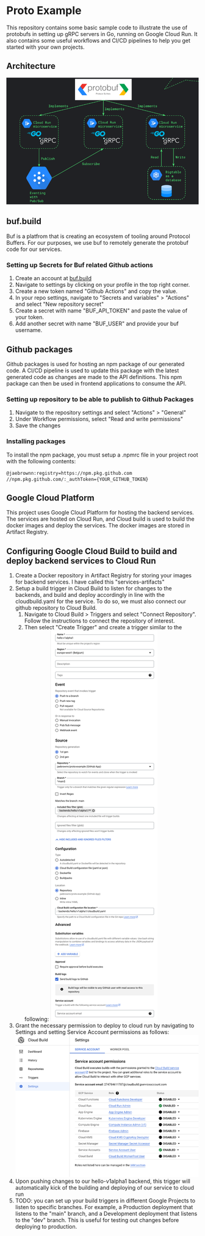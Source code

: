 # Proto Example
This repository contains some basic sample code to illustrate the use of protobufs in setting up gRPC servers in Go, 
running on Google Cloud Run. It also contains some useful workflows and CI/CD pipelines to help you get started with
your own projects.

## Architecture

![img_2.png](img_2.png)

## buf.build
Buf is a platfrom that is creating an ecosystem of tooling around Protocol Buffers. For our purposes, we use buf to
remotely generate the protobuf code for our services. 

### Setting up Secrets for Buf related Github actions
1. Create an account at [buf.build](https://buf.build)
2. Navigate to settings by clicking on your profile in the top right corner.
3. Create a new token named "Github Actions" and copy the value.
4. In your repo settings, navigate to "Secrets and variables" > "Actions" and select "New repository secret"
5. Create a secret with name "BUF_API_TOKEN" and paste the value of your token.
6. Add another secret with name "BUF_USER" and provide your buf username.

## Github packages
Github packages is used for hosting an npm package of our generated code. A CI/CD pipeline
is used to update this package with the latest generated code as changes are made to the API definitions. This npm package
can then be used in frontend applications to consume the API.

### Setting up repository to be able to publish to Github Packages
1. Navigate to the repository settings and select "Actions" > "General"
2. Under Workflow permissions, select "Read and write permissions"
3. Save the changes

### Installing packages
To install the npm package, you must setup a .npmrc file in your project root with the following contents:

```text
@jaebrownn:registry=https://npm.pkg.github.com
//npm.pkg.github.com/:_authToken={YOUR_GITHUB_TOKEN}
```

## Google Cloud Platform
This project uses Google Cloud Platform for hosting the backend services. The services are hosted on Cloud Run, and
Cloud build is used to build the docker images and deploy the services. The docker images are stored in Artifact Registry.

## Configuring Google Cloud Build to build and deploy backend services to Cloud Run
1. Create a Docker repository in Artifact Registry for storing your images for backend services. I have
called this "services-artifacts"
2. Setup a build trigger in Cloud Build to listen for changes to the backends, and build and deploy accordingly
in line with the cloudbuild.yaml for the service. To do so, we must also connect our github repository to Cloud Build.
   1. Navigate to Cloud Build > Triggers and select "Connect Repository". Follow the instructions to connect the repository of interest.
   2. Then select "Create Trigger" and create a trigger similar to the following:
![img.png](img.png)
3. Grant the necessary permission to deploy to cloud run by navigating to Settings and setting Service Account permissions as follows:
![img_1.png](img_1.png)
4. Upon pushing changes to our hello-v1alpha1 backend, this trigger will automatically kick of the building and deploying of our service to cloud run
5. TODO: you can set up your build triggers in different Google Projects to listen to specific branches. For example, a Production deployment that 
listens to the "main" branch, and a Development deployment that listens to the "dev" branch. This is useful for testing out changes before deploying to production.
